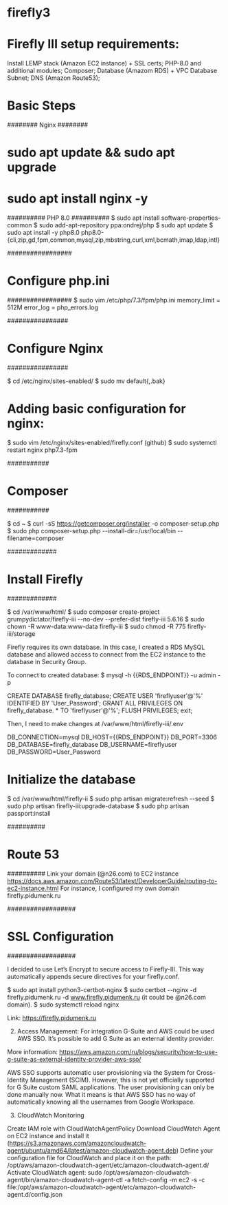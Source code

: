 # firefly3

# Firefly III setup requirements:
Install LEMP stack (Amazon EC2 instance) + SSL certs;
PHP-8.0 and additional modules;
Composer;
Database (Amazom RDS) + VPC Database Subnet;
DNS (Amazon Route53);
# Basic Steps 
########
 Nginx 
########
# sudo apt update && sudo apt upgrade
# sudo apt install nginx -y

##########
  PHP 8.0 
##########
$ sudo apt install software-properties-common
$ sudo add-apt-repository ppa:ondrej/php
$ sudo apt update
$ sudo apt install -y php8.0  php8.0-{cli,zip,gd,fpm,common,mysql,zip,mbstring,curl,xml,bcmath,imap,ldap,intl}

#################
# Configure php.ini #
#################
$ sudo vim /etc/php/7.3/fpm/php.ini
memory_limit = 512M
error_log = php_errors.log

################
# Configure Nginx #
################

$ cd /etc/nginx/sites-enabled/
$ sudo mv default{,.bak}

# Adding basic configuration for nginx:

$ sudo vim /etc/nginx/sites-enabled/firefly.conf (github)
$ sudo systemctl restart nginx php7.3-fpm

###########
# Composer #
###########

$ cd ~
$ curl -sS https://getcomposer.org/installer -o composer-setup.php
$ sudo php composer-setup.php --install-dir=/usr/local/bin --filename=composer

#############
# Install Firefly #
#############

$ cd /var/www/html/
$ sudo composer create-project grumpydictator/firefly-iii --no-dev --prefer-dist firefly-iii 5.6.16
$ sudo chown -R www-data:www-data firefly-iii
$ sudo chmod -R 775 firefly-iii/storage


Firefly requires its own database. In this case, I created a RDS MySQL database and allowed access to connect from the EC2 instance to the database in Security Group.

To connect to created database: 
$ mysql -h {{RDS_ENDPOINT}} -u admin -p

CREATE DATABASE firefly_database;
CREATE USER 'fireflyuser'@'%' IDENTIFIED BY 'User_Password';
GRANT ALL PRIVILEGES ON firefly_database. * TO 'fireflyuser'@'%';
FLUSH PRIVILEGES;
exit;
 
Then, I need to make changes at /var/www/html/firefly-iii/.env

DB_CONNECTION=mysql
DB_HOST={{RDS_ENDPOINT}}
DB_PORT=3306
DB_DATABASE=firefly_database
DB_USERNAME=fireflyuser
DB_PASSWORD=User_Password

# Initialize the database

$ cd /var/www/html/firefly-ii
$ sudo php artisan migrate:refresh --seed
$ sudo php artisan firefly-iii:upgrade-database
$ sudo php artisan passport:install

##########
# Route 53 #
##########
Link your domain (@n26.com) to EC2 instance
https://docs.aws.amazon.com/Route53/latest/DeveloperGuide/routing-to-ec2-instance.html
For instance, I configured my own domain firefly.pidumenk.ru



##################
# SSL Configuration #
##################

I decided to use Let’s Encrypt to secure access to Firefly-III. This way automatically appends secure directives for your firefly.conf.

$ sudo apt install python3-certbot-nginx
$ sudo certbot --nginx -d firefly.pidumenk.ru -d www.firefly.pidumenk.ru (it could be @n26.com domain).
$ sudo systemctl reload nginx

Link: https://firefly.pidumenk.ru


2. Access Management:
For integration G-Suite and AWS could be used AWS SSO. It’s possible to add G Suite as an external identity provider.

More information: https://aws.amazon.com/ru/blogs/security/how-to-use-g-suite-as-external-identity-provider-aws-sso/

AWS SSO supports automatic user provisioning via the System for Cross-Identity Management (SCIM). However, this is not yet officially supported for G Suite custom SAML applications. The  user provisioning can only be done manually now. What it means is that AWS SSO has no way of automatically knowing all the usernames from Google Workspace. 

3. CloudWatch Monitoring 

Create IAM role with CloudWatchAgentPolicy
Download CloudWatch Agent on EC2 instance and install it (https://s3.amazonaws.com/amazoncloudwatch-agent/ubuntu/amd64/latest/amazon-cloudwatch-agent.deb)
Define your configuration file for CloudWatch and place it on the path: /opt/aws/amazon-cloudwatch-agent/etc/amazon-cloudwatch-agent.d/
Activate CloudWatch agent: 
sudo /opt/aws/amazon-cloudwatch-agent/bin/amazon-cloudwatch-agent-ctl -a fetch-config -m ec2 -s -c file:/opt/aws/amazon-cloudwatch-agent/etc/amazon-cloudwatch-agent.d/config.json
